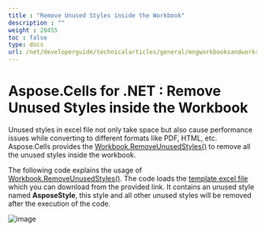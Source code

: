 ```yaml
---
title : "Remove Unused Styles inside the Workbook" 
description : "" 
weight : 20455 
toc : false
type: docs
url: /net/developerguide/technicalarticles/general/mngworkbooksandworksheets/remove+unused+styles+inside+the+workbook/
---
```


# Aspose.Cells for .NET : Remove Unused Styles inside the Workbook


Unused styles in excel file not only take space but also cause performance issues while converting to different formats like PDF, HTML, etc. Aspose.Cells provides the [Workbook.RemoveUnusedStyles()](https://apireference.aspose.com/net/cells/aspose.cells/workbook/methods/removeunusedstyles) to remove all the unused styles inside the workbook.

The following code explains the usage of [Workbook.RemoveUnusedStyles()](https://apireference.aspose.com/net/cells/aspose.cells/workbook/methods/removeunusedstyles). The code loads the [template excel file](https://docs2.aspose.com/cells/net/attachments/5024962/5115520.xlsx) which you can download from the provided link. It contains an unused style named **AsposeStyle**, this style and all other unused styles will be removed after the execution of the code.

![image](https://docs2.aspose.com/cells/net/attachments/5024962/5115521.png)

